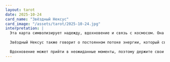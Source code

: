 ```yaml
---
layout: tarot
date: 2025-10-24
card_name: "Звёздный Нексус"
card_image: "/assets/tarot/2025-10-24.jpg"
interpretation: |
  Эта карта символизирует надежду, вдохновение и связь с космосом. Она призывает вас взглянуть на свою жизнь с высоты звёздного неба, напоминает, что вы — часть чего-то большего. Сегодня прекрасный день, чтобы остановиться и задуматься о своих мечтах и целях. Возможно, вы ощутите, что ваше внутреннее «я» тянется к новым высотам и открытиям.
  
  Звёздный Нексус также говорит о постоянном потоке энергии, который связывает вас с другими. Это идеальный момент для того, чтобы установить новые связи или укрепить уже существующие. Поддержите своих близких, откройтесь новому опыту и позвольте себе быть уязвимым. Энергия, которую вы излучаете, привлекает положительные изменения и возможности в вашу жизнь.
  
  Вдохновение может прийти в неожиданные моменты, поэтому держите свои уши и сердцем открытыми для новых идей. Возможно, вашим мечтам суждено сбыться именно сегодня. Звёздный Нексус напоминает вам о том, что все ваши стремления и желания — это свет, который может вести вас к вашему истинному предназначению.
---
```

